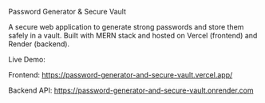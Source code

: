 Password Generator & Secure Vault

A secure web application to generate strong passwords and store them safely in a vault. Built with MERN stack and hosted on Vercel (frontend) and Render (backend).

Live Demo:

Frontend: https://password-generator-and-secure-vault.vercel.app/

Backend API: https://password-generator-and-secure-vault.onrender.com
